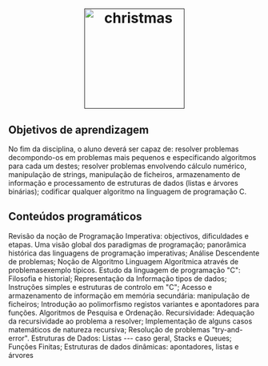 
<h1 align="center">
  <a target="_blank" href="">
    <img src="http://openclassroom.stanford.edu/MainFolder/courses/PracticalUnix/Tux.png" alt="christmas" height="200px" width="200px">
  </a>
</h1>

## Objetivos de aprendizagem
No fim da disciplina, o aluno deverá ser capaz de: resolver problemas decompondo-os em problemas mais
pequenos e especificando algoritmos para cada um destes; resolver problemas envolvendo cálculo
numérico, manipulação de strings, manipulação de ficheiros, armazenamento de informação e
processamento de estruturas de dados (listas e árvores binárias); codificar qualquer algoritmo na
linguagem de programação C.

## Conteúdos programáticos
Revisão da noção de Programação Imperativa: objectivos, dificuldades e etapas.
Uma visão global dos paradigmas de programação; panorâmica histórica das linguagens de programação
imperativas;
Análise Descendente de problemas; Noção de Algoritmo Linguagem Algorítmica através de problemasexemplo típicos.
Estudo da linguagem de programação "C": Filosofia e historial; Representação da Informação tipos de
dados; Instruções simples e estruturas de controlo em "C";
Acesso e armazenamento de informação em memória secundária: manipulação de ficheiros;
Introdução ao polimorfismo registos variantes e apontadores para funções.
Algoritmos de Pesquisa e Ordenação.
Recursividade: Adequação da recursividade ao problema a resolver; Implementação de alguns casos
matemáticos de natureza recursiva; Resolução de problemas "try-and-error".
Estruturas de Dados: Listas --- caso geral, Stacks e Queues; Funções Finitas; Estruturas de dados
dinâmicas: apontadores, listas e árvores